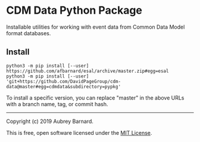 CDM Data Python Package
=======================


Installable utilities for working with event data from Common Data Model
format databases.


Install
-------

    python3 -m pip install [--user] https://github.com/afbarnard/esal/archive/master.zip#egg=esal
    python3 -m pip install [--user] 'git+https://github.com/DavidPageGroup/cdm-data@master#egg=cdmdata&subdirectory=pypkg'

To install a specific version, you can replace "master" in the above
URLs with a branch name, tag, or commit hash.


-----

Copyright (c) 2019 Aubrey Barnard.

This is free, open software licensed under the [MIT License](
https://choosealicense.com/licenses/mit/).
